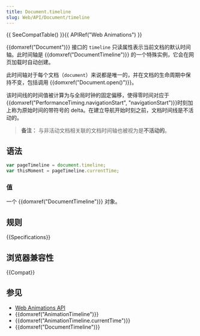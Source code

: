 ```yaml
---
title: Document.timeline
slug: Web/API/Document/timeline
---
```


{{ SeeCompatTable() }}{{ APIRef("Web Animations") }}

{{domxref("Document")}} 接口的 `timeline` 只读属性表示当前文档的默认时间轴。此时间轴是 {{domxref("DocumentTimeline")}} 的一个特殊实例，它会在网页加载时自动创建。

此时间轴对于每个文档（`document`）来说都是唯一的，并在文档的生命周期中保持不变，包括调用 {{domxref("Document.open()")}}。

该时间线的时间值被计算为与全局时钟的固定偏移，使得零时间对应于{{domxref("PerformanceTiming.navigationStart", "navigationStart")}}时刻加上称为原始时间的带符号的 delta。在建立导航开始时刻之前，文档时间线是不活动的。

> **备注：** 与非活动文档相关联的文档时间轴也被视为是**不活动的**。

## 语法

```js
var pageTimeline = document.timeline;
var thisMoment = pageTimeline.currentTime;
```

### 值

一个 {{domxref("DocumentTimeline")}} 对象。

## 规则

{{Specifications}}

## 浏览器兼容性

{{Compat}}

## 参见

- [Web Animations API](/zh-CN/docs/Web/API/Web_Animations_API)
- {{domxref("AnimationTimeline")}}
- {{domxref("AnimationTimeline.currentTime")}}
- {{domxref("DocumentTimeline")}}
